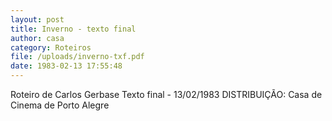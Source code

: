 ```yaml
---
layout: post
title: Inverno - texto final
author: casa
category: Roteiros
file: /uploads/inverno-txf.pdf
date: 1983-02-13 17:55:48
---
```

Roteiro de Carlos Gerbase
Texto final - 13/02/1983
DISTRIBUIÇÃO: Casa de Cinema de Porto Alegre